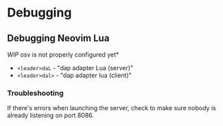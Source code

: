 # Debugging

## Debugging Neovim Lua

*WIP* osv is not properly configured yet*

- `<leader>daL` - "dap adapter Lua (server)"
- `<leader>dal>` - "dap adapter lua (client)"

### Troubleshooting

If there's errors when launching the server, check to make sure nobody is already listening on port 8086.
